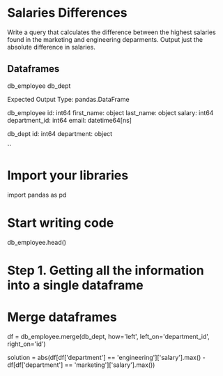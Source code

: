 # Salaries Differences

Write a query that calculates the difference between the highest salaries found in the marketing and engineering deparments. Output just the absolute difference in salaries.

## Dataframes
db_employee
db_dept

Expected Output Type: pandas.DataFrame

db_employee
id: int64
first_name: object
last_name: object
salary: int64
department_id: int64
email: datetime64[ns]

db_dept
id: int64
department: object

``
# Import your libraries
import pandas as pd

# Start writing code
db_employee.head()

# Step 1. Getting all the information into a single dataframe

# Merge dataframes
df = db_employee.merge(db_dept, how='left', left_on='department_id', right_on='id')

solution = abs(df[df['department'] == 'engineering']['salary'].max() - df[df['department'] == 'marketing']['salary'].max())

